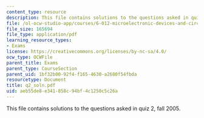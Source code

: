 ```yaml
---
content_type: resource
description: This file contains solutions to the questions asked in quiz 2, fall 2005.
file: /ol-ocw-studio-app/courses/6-012-microelectronic-devices-and-circuits-fall-2005/aeb55de8e341858c94bf4c1250c5c26a_q2_soln.pdf
file_size: 165694
file_type: application/pdf
learning_resource_types:
- Exams
license: https://creativecommons.org/licenses/by-nc-sa/4.0/
ocw_type: OCWFile
parent_title: Exams
parent_type: CourseSection
parent_uid: 1bf32b00-92f4-f165-4630-a2680f54fbda
resourcetype: Document
title: q2_soln.pdf
uid: aeb55de8-e341-858c-94bf-4c1250c5c26a
---
```

This file contains solutions to the questions asked in quiz 2, fall 2005.